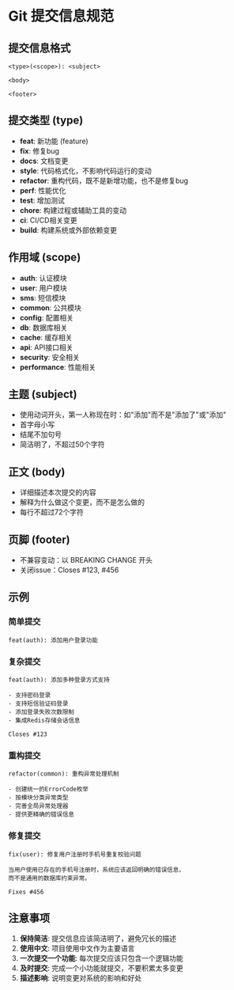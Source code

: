 # Git 提交信息规范

## 提交信息格式

```
<type>(<scope>): <subject>

<body>

<footer>
```

## 提交类型 (type)

- **feat**: 新功能 (feature)
- **fix**: 修复bug
- **docs**: 文档变更
- **style**: 代码格式化，不影响代码运行的变动
- **refactor**: 重构代码，既不是新增功能，也不是修复bug
- **perf**: 性能优化
- **test**: 增加测试
- **chore**: 构建过程或辅助工具的变动
- **ci**: CI/CD相关变更
- **build**: 构建系统或外部依赖变更

## 作用域 (scope)

- **auth**: 认证模块
- **user**: 用户模块  
- **sms**: 短信模块
- **common**: 公共模块
- **config**: 配置相关
- **db**: 数据库相关
- **cache**: 缓存相关
- **api**: API接口相关
- **security**: 安全相关
- **performance**: 性能相关

## 主题 (subject)

- 使用动词开头，第一人称现在时：如"添加"而不是"添加了"或"添加"
- 首字母小写
- 结尾不加句号
- 简洁明了，不超过50个字符

## 正文 (body)

- 详细描述本次提交的内容
- 解释为什么做这个变更，而不是怎么做的
- 每行不超过72个字符

## 页脚 (footer)

- 不兼容变动：以 BREAKING CHANGE 开头
- 关闭issue：Closes #123, #456

## 示例

### 简单提交
```
feat(auth): 添加用户登录功能
```

### 复杂提交
```
feat(auth): 添加多种登录方式支持

- 支持密码登录
- 支持短信验证码登录
- 添加登录失败次数限制
- 集成Redis存储会话信息

Closes #123
```

### 重构提交
```
refactor(common): 重构异常处理机制

- 创建统一的ErrorCode枚举
- 按模块分类异常类型
- 完善全局异常处理器
- 提供更精确的错误信息
```

### 修复提交
```
fix(user): 修复用户注册时手机号重复校验问题

当用户使用已存在的手机号注册时，系统应该返回明确的错误信息，
而不是通用的数据库约束异常。

Fixes #456
```

## 注意事项

1. **保持简洁**: 提交信息应该简洁明了，避免冗长的描述
2. **使用中文**: 项目使用中文作为主要语言
3. **一次提交一个功能**: 每次提交应该只包含一个逻辑功能
4. **及时提交**: 完成一个小功能就提交，不要积累太多变更
5. **描述影响**: 说明变更对系统的影响和好处 